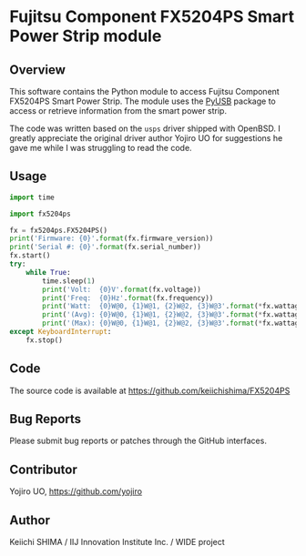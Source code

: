 # Fujitsu Component FX5204PS Smart Power Strip module

## Overview

This software contains the Python module to access Fujitsu Component
FX5204PS Smart Power Strip.  The module uses the
[PyUSB](https://walac.github.io/pyusb/) package to access or retrieve
information from the smart power strip.

The code was written based on the ``usps`` driver shipped with OpenBSD.
I greatly appreciate the original driver author Yojiro UO for
suggestions he gave me while I was struggling to read the code.


## Usage

```python
import time

import fx5204ps

fx = fx5204ps.FX5204PS()
print('Firmware: {0}'.format(fx.firmware_version))
print('Serial #: {0}'.format(fx.serial_number))
fx.start()
try:
    while True:
        time.sleep(1)
        print('Volt:  {0}V'.format(fx.voltage))
        print('Freq:  {0}Hz'.format(fx.frequency))
        print('Watt:  {0}W@0, {1}W@1, {2}W@2, {3}W@3'.format(*fx.wattage))
        print('(Avg): {0}W@0, {1}W@1, {2}W@2, {3}W@3'.format(*fx.wattage_avg))
        print('(Max): {0}W@0, {1}W@1, {2}W@2, {3}W@3'.format(*fx.wattage_max))
except KeyboardInterrupt:
    fx.stop()
```


## Code

The source code is available at
https://github.com/keiichishima/FX5204PS


## Bug Reports

Please submit bug reports or patches through the GitHub interfaces.


## Contributor

Yojiro UO, https://github.com/yojiro


## Author

Keiichi SHIMA
/ IIJ Innovation Institute Inc.
/ WIDE project
